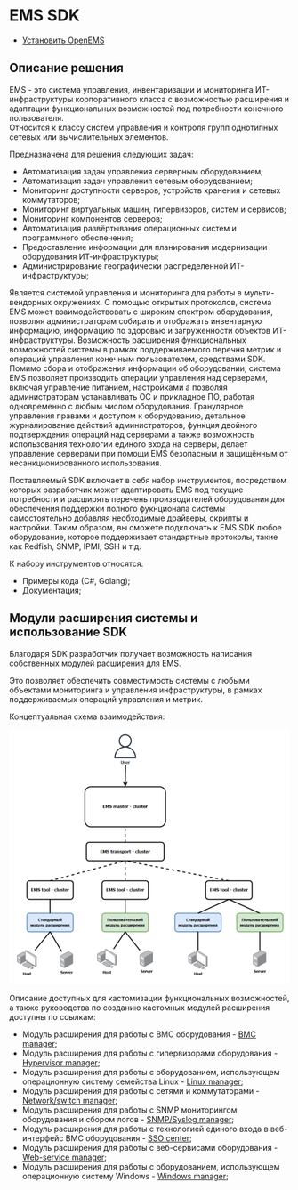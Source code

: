 # EMS SDK

* [Установить OpenEMS](https://sourceforge.net/projects/ems/)

## Описание решения

EMS - это система управления, инвентаризации и мониторинга ИТ-инфраструктуры корпоративного класса с возможностью расширения и адаптации функциональных возможностей под потребности конечного пользователя.  
Относится к классу систем управления и контроля групп однотипных сетевых или вычислительных элементов.

Предназначена для решения следующих задач:

- Автоматизация задач управления серверным оборудованием;
- Автоматизация задач управления сетевым оборудованием;
- Мониторинг доступности серверов, устройств хранения и сетевых коммутаторов;
- Мониторинг виртуальных машин, гипервизоров, систем и сервисов;
- Мониторинг компонентов серверов;
- Автоматизация развёртывания операционных систем и программного обеспечения;
- Предоставление информации для планирования модернизации оборудования ИТ-инфраструктуры;
- Администрирование географически распределенной ИТ-инфраструктуры;

Является системой управления и мониторинга для работы в мульти-вендорных окружениях. С помощью открытых протоколов, система EMS может взаимодействовать с широким спектром оборудования, позволяя администраторам собирать и отображать инвентарную информацию, информацию по здоровью и загруженности объектов ИТ-инфраструктуры. Возможность расширения функциональных возможностей системы в рамках поддерживаемого перечня метрик и операций управления конечным пользователем, средствами SDK. Помимо сбора и отображения информации об оборудовании, система EMS позволяет производить операции управления над серверами, включая управление питанием, настройками а позволяя администраторам устанавливать ОС и прикладное ПО, работая одновременно с любым числом оборудования. Гранулярное управления правами и доступом к оборудованию, детальное журналирование действий администраторов, функция двойного подтверждения операций над серверами а также возможность использования технологии единого входа на серверы, делает управление серверами при помощи EMS безопасным и защищённым от несанкционированного использования.

Поставляемый SDK включает в себя набор инструментов, посредством которых разработчик может адаптировать EMS под текущие потребности и расширять перечень производителей оборудования для обеспечения поддержки полного фукнционала системы самостоятельно добавляя необходимые драйверы, скрипты и настройки. Таким образом, вы сможете подключать к EMS SDK любое оборудование, которое поддерживает стандартные протоколы, такие как Redfish, SNMP, IPMI, SSH и т.д. 

К набору инструментов относятся:

- Примеры кода (С#, Golang);
- Документация;

## Модули расширения системы и использование SDK

Благодаря SDK разработчик получает возможность написания собственных модулей расширения для EMS.

Это позволяет обеспечить совместимость системы с любыми объектами мониторинга и управления инфраструктуры, в рамках поддерживаемых операций управления и метрик.

Концептуальная схема взаимодействия:

![Схема взаимодействия](sdk.png)

Описание доступных для кастомизации функциональных возможностей, а также руководства по созданию кастомных модулей расширения доступны по ссылкам:

- Модуль расширения для работы с BMC оборудования - [BMC manager](extend_bmc);
- Модуль расширения для работы с гипервизорами оборудования - [Hypervisor manager](extend_hypervisor);
- Модуль расширения для работы с оборудованием, использующем операционную систему семейства Linux - [Linux manager](extend_linux);
- Модуль расширения для работы с сетями и коммутаторами - [Network/switch manager](extend_network_switch);
- Модуль расширения для работы с SNMP мониторингом оборудования и сбором логов - [SNMP/Syslog manager](extend_snmp);
- Модуль расширения для работы с технологией единого входа в веб-интерфейс BMC оборудования - [SSO center](extend_sso_bmc);
- Модуль расширения для работы с веб-сервисами оборудования - [Web-service manager](extend_web_service);
- Модуль расширения для работы с оборудованием, использующем операционную систему Windows - [Windows manager](extend_windows);
